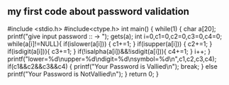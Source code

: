 my first code
about password validation
----------------------------------------
#include <stdio.h>
#include<ctype.h>
int main()
{
	while(1)
	{
    char a[20];
    printf("give input password :: -> ");
    gets(a);
    int i=0,c1=0,c2=0,c3=0,c4=0;
    while(a[i]!=NULL){
    	if(islower(a[i]))
        {
        	c1+=1;
    	}
    	if(isupper(a[i]))
		{
    		c2+=1;
		}
		if(isdigit(a[i])){
			c3+=1;
		}
		if(!isalpha(a[i])&&!isdigit(a[i])){
			c4+=1;
		}
    	i++;
	} 
	printf("lower=%d\nupper=%d\ndigit=%d\nsymbol=%d\n",c1,c2,c3,c4);
	if(c1&&c2&&c3&&c4)
	{
	printf("Your Password is Vallied\n");
	break;
	}
	else
	printf("Your Password is NotVallied\n");
}
return 0;
}

